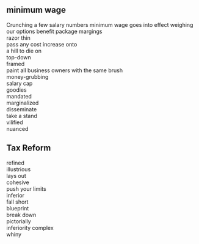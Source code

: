 

## minimum wage 
Crunching a few salary numbers 
minimum wage 
goes into effect 
weighing our options 
benefit package 
margings  
razor thin  
pass any cost increase onto  
a hill to die on  
top-down  
framed  
paint all business owners with the same brush  
money-grubbing  
salary cap  
goodies  
mandated  
marginalized  
disseminate  
take a stand  
vilified  
nuanced  

## Tax Reform 
refined  
illustrious  
lays out  
cohesive  
push your limits  
inferior  
fall short  
blueprint  
break down  
pictorially  
inferiority complex  
whiny  
  
